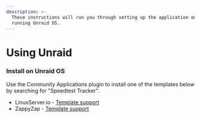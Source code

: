 ```yaml
---
description: >-
  These instructions will run you through setting up the application on a server
  running Unraid OS.
---
```


# Using Unraid

### Install on Unraid OS

Use the Community Applications plugin to install one of the templates below by searching for "Speedtest Tracker".

* LinuxServer.io - [Template support](https://github.com/linuxserver/docker-speedtest-tracker)
* ZappyZap - [Template support](https://forums.unraid.net/topic/130245-support-devzwf-speedtest-tracker/)